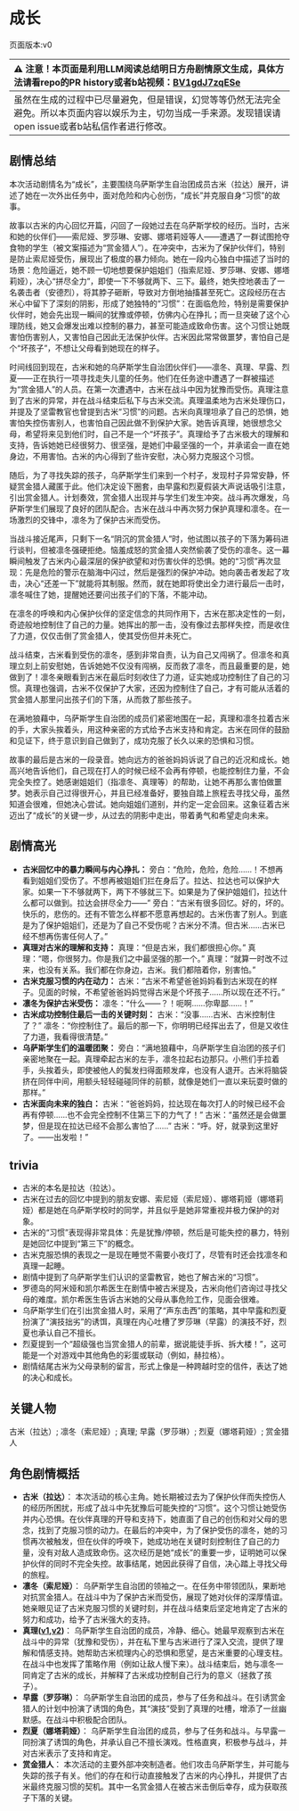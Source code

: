 # 成长
页面版本:v0
 

| :warning: 注意！本页面是利用LLM阅读总结明日方舟剧情原文生成，具体方法请看repo的PR history或者b站视频：[BV1gdJ7zqESe](https://www.bilibili.com/video/BV1gdJ7zqESe/)         |
|:----------------------------|
| 虽然在生成的过程中已尽量避免，但是错误，幻觉等等仍然无法完全避免。所以本页面内容以娱乐为主，切勿当成一手来源。发现错误请open issue或者b站私信作者进行修改。|



## 剧情总结
本次活动剧情名为“成长”，主要围绕乌萨斯学生自治团成员古米（拉达）展开，讲述了她在一次外出任务中，面对危险和内心创伤，“成长”并克服自身“习惯”的故事。

故事以古米的内心回忆开篇，闪回了一段她过去在乌萨斯学校的经历。当时，古米和她的伙伴们——索尼娅、罗莎琳、安娜、娜塔莉娅等人——遭遇了一群试图抢夺食物的学生（被文案描述为“赏金猎人”）。在冲突中，古米为了保护伙伴们，特别是防止索尼娅受伤，展现出了极度的暴力倾向。她在一段内心独白中描述了当时的场景：危险逼近，她不顾一切地想要保护姐姐们（指索尼娅、罗莎琳、安娜、娜塔莉娅），决心“拼尽全力”，即使一下不够就两下、三下。最终，她失控地袭击了一名袭击者（安德烈），将其脖子砸断，导致对方倒地抽搐甚至死亡。这段经历在古米心中留下了深刻的阴影，形成了她独特的“习惯”：在面临危险，特别是需要保护伙伴时，她会先出现一瞬间的犹豫或停顿，仿佛内心在挣扎；而一旦突破了这个心理防线，她又会爆发出难以控制的暴力，甚至可能造成致命伤害。这个习惯让她既害怕伤害别人，又害怕自己因此无法保护伙伴。古米因此常常做噩梦，害怕自己是个“坏孩子”，不想让父母看到她现在的样子。

时间线回到现在，古米和她的乌萨斯学生自治团伙伴们——凛冬、真理、早露、烈夏——正在执行一项寻找走失儿童的任务。他们在任务途中遭遇了一群被描述为“赏金猎人”的人员。在第一次遭遇中，古米在战斗中因为犹豫而受伤。真理注意到了古米的异常，并在战斗结束后私下与古米交流。真理温柔地为古米处理伤口，并提及了坚雷教官也曾提到古米“习惯”的问题。古米向真理坦承了自己的恐惧，她害怕失控伤害别人，也害怕自己因此做不到保护大家。她告诉真理，她很想念父母，希望将来见到他们时，自己不是一个“坏孩子”。真理给予了古米极大的理解和支持，告诉她她已经很努力、很坚强，是她们中最坚强的一个，并承诺会一直在她身边，不用害怕。古米的内心得到了些许安慰，决心努力克服这个习惯。

随后，为了寻找失踪的孩子，乌萨斯学生们来到一个村子，发现村子异常安静，怀疑赏金猎人藏匿于此。他们决定设下圈套，由早露和烈夏假装大声说话吸引注意，引出赏金猎人。计划奏效，赏金猎人出现并与学生们发生冲突。战斗再次爆发，乌萨斯学生们展现了良好的团队配合。古米在战斗中再次努力保护真理和凛冬。在一场激烈的交锋中，凛冬为了保护古米而受伤。

当战斗接近尾声，只剩下一名“阴沉的赏金猎人”时，他试图以孩子的下落为筹码进行谈判，但被凛冬强硬拒绝。恼羞成怒的赏金猎人突然偷袭了受伤的凛冬。这一幕瞬间触发了古米内心最深层的保护欲望和对伤害伙伴的恐惧。她的“习惯”再次显现：先是危险的警示在脑海中闪过，然后是强烈的保护冲动。她向袭击者发起了攻击，决心“还差一下”就能将其制服。然而，就在她即将使出全力进行最后一击时，凛冬喊住了她，提醒她还要问出孩子们的下落，不能冲动。

在凛冬的呼唤和内心保护伙伴的坚定信念的共同作用下，古米在那决定性的一刻，奇迹般地控制住了自己的力量。她挥出的那一击，没有像过去那样失控，而是收住了力道，仅仅击倒了赏金猎人，使其受伤但并未死亡。

战斗结束，古米看到受伤的凛冬，感到非常自责，认为自己又闯祸了。但凛冬和真理立刻上前安慰她，告诉她她不仅没有闯祸，反而救了凛冬，而且最重要的是，她做到了！凛冬亲眼看到古米在最后时刻收住了力道，证实她成功控制住了自己的习惯。真理也强调，古米不仅保护了大家，还因为控制住了自己，才有可能从活着的赏金猎人那里问出孩子们的下落，从而救了那些孩子。

在满地狼藉中，乌萨斯学生自治团的成员们紧密地围在一起，真理和凛冬拉着古米的手，大家头挨着头，用这种亲密的方式给予古米支持和肯定。古米在同伴的鼓励和见证下，终于意识到自己做到了，成功克服了长久以来的恐惧和习惯。

故事的最后是古米的一段录音。她向远方的爸爸妈妈诉说了自己的近况和成长。她高兴地告诉他们，自己现在打人的时候已经不会再有停顿，也能控制住力量，不会完全失控了。她感谢姐姐们（指凛冬、真理等）的帮助，让她不再那么害怕做噩梦。她表示自己过得很开心，并且已经准备好，要独自踏上旅程去寻找父母，虽然知道会很难，但她决心尝试。她向姐姐们道别，并约定一定会回来。这象征着古米迈出了“成长”的关键一步，从过去的阴影中走出，带着勇气和希望走向未来。
## 剧情高光
*   **古米回忆中的暴力瞬间与内心挣扎：**
    旁白：“危险，危险，危险......！不想再看到姐姐们受伤了。不想再被姐姐们拦在身后了。拉达、拉达也可以保护大家。如果一下不够就两下，两下不够就三下。如果是为了保护姐姐们，拉达什么都可以做到。拉达会拼尽全力——”
    旁白：“古米有很多回忆。好的，坏的。快乐的，悲伤的。还有不管怎么样都不愿意再想起的。古米伤害了别人。到底是为了保护姐姐们，还是为了自己不受伤呢？古米分不清。但古米......古米已经不想再伤害任何人了。”
*   **真理对古米的理解和支持：**
    真理：“但是古米，我们都很担心你。”
    真理：“嗯，你很努力。你是我们之中最坚强的那一个。”
    真理：“就算一时改不过来，也没有关系。我们都在你身边，古米。我们都陪着你，别害怕。”
*   **古米克服习惯的内在动力：**
    古米：“古米不希望爸爸妈妈看到古米现在的样子。见面的时候，不希望爸爸妈妈觉得古米是个坏孩子......所以现在还不行。”
*   **凛冬为保护古米受伤：**
    凛冬：“什么——？！呃啊......你卑鄙......！”
*   **古米成功控制住最后一击的关键时刻：**
    古米：“没事......古米、古米控制住了？”
    凛冬：“你控制住了。最后的那一下，你明明已经挥出去了，但是又收住了力道，我看得很清楚。”
*   **乌萨斯学生们的温暖团聚：**
    旁白：“满地狼藉中，乌萨斯学生自治团的孩子们亲密地聚在一起。真理牵起古米的左手，凛冬拉起右边那只。小熊们手拉着手，头挨着头，即使被他人的鬓发扫得面颊发痒，也没有人退开。古米将脑袋挤在同伴中间，用额头轻轻碰碰同伴的前额，就像是她们一直以来玩耍时做的那样。”
*   **古米面向未来的独白：**
    古米：“爸爸妈妈，拉达现在每次打人的时候已经不会再有停顿......也不会完全控制不住第三下的力气了！”
    古米：“虽然还是会做噩梦，但是现在拉达已经不会那么害怕了......”
    古米：“呼。好，就录到这里好了。——出发啦！”
## trivia
*   古米的本名是拉达（拉达）。
*   古米在过去的回忆中提到的朋友安娜、索尼娅（索尼娅）、娜塔莉娅（娜塔莉娅）都是她在乌萨斯学校时的同学，并且似乎是她非常重视并极力保护的对象。
*   古米的“习惯”表现得非常具体：先是犹豫/停顿，然后是可能失控的暴力，特别是她回忆中提到“第三下”的概念。
*   古米克服恐惧的表现之一是现在睡觉不需要小夜灯了，尽管有时还会找凛冬和真理一起睡。
*   剧情中提到了乌萨斯学生们认识的坚雷教官，她也了解古米的“习惯”。
*   罗德岛的阿米娅和凯尔希医生在剧情中被古米提及，古米向他们咨询过寻找父母的难度。凯尔希医生告诉古米她的父母从事危险工作，见面会很难。
*   乌萨斯学生们在引出赏金猎人时，采用了“声东击西”的策略，其中早露和烈夏扮演了“演技拙劣”的诱饵，真理在内心吐槽了罗莎琳（早露）的演技不好，烈夏也承认自己不擅长。
*   烈夏提到一个“超级强也当赏金猎人的前辈，据说能徒手拆、拆大楼！”，这可能是一个对游戏中其他角色的彩蛋或联动（例如，赫拉格）。
*   剧情结尾古米为父母录制的留言，形式上像是一种跨越时空的信件，表达了她的决心和成长。
## 关键人物
古米（拉达）; 凛冬（索尼娅）; 真理; 早露（罗莎琳）; 烈夏（娜塔莉娅）; 赏金猎人
## 角色剧情概括
-   **古米（拉达）**： 本次活动的核心主角。她长期被过去为了保护伙伴而失控伤人的经历所困扰，形成了战斗中先犹豫后可能失控的“习惯”。这个习惯让她受伤并内心恐惧。在伙伴真理的开导和支持下，她直面了自己的创伤和对父母的思念，找到了克服习惯的动力。在最后的冲突中，为了保护受伤的凛冬，她的习惯再次被触发，但在伙伴的呼唤下，她成功地在关键时刻控制住了自己的力量，没有对敌人造成致命伤。这次经历是她“成长”的重要一步，证明她可以保护伙伴的同时不完全失控。故事结尾，她因此获得了自信，决心踏上寻找父母的旅程。
-   **凛冬（索尼娅）**： 乌萨斯学生自治团的领袖之一。在任务中带领团队，果断地对抗赏金猎人。在战斗中为了保护古米而受伤，展现了她对伙伴的深厚情谊。她亲眼见证了古米克服习惯的关键时刻，并在战斗结束后坚定地肯定了古米的努力和成功，给予了古米强大的支持。
-   **真理([v1](../chars/char_195_glassb.md),[v2](../char_v3/char_195_glassb.md))**： 乌萨斯学生自治团的成员，冷静、细心。她最早观察到古米在战斗中的异常（犹豫和受伤），并在私下里与古米进行了深入交流，提供了理解和情感支持。她帮助古米梳理内心的恐惧和愿望，是古米重要的心理支柱。在战斗中也发挥了策略作用（例如让敌人慢下来）。战斗结束后，她与凛冬一同肯定了古米的成长，并解释了古米成功控制自己行为的意义（拯救了孩子）。
-   **早露（罗莎琳）**： 乌萨斯学生自治团的成员，参与了任务和战斗。在引诱赏金猎人的计划中扮演了诱饵的角色，其“演技”受到了真理的吐槽，增添了一丝幽默感。在战斗中积极配合团队。
-   **烈夏（娜塔莉娅）**： 乌萨斯学生自治团的成员，参与了任务和战斗。与早露一同扮演了诱饵的角色，并承认自己不擅长演戏。性格直爽，积极参与战斗，并对古米表示了支持和肯定。
-   **赏金猎人**： 本次活动的主要外部冲突制造者。他们攻击乌萨斯学生，并可能与失踪的孩子有关。他们的存在和行动直接触发了古米的内心挣扎，并提供了古米最终克服习惯的契机。其中一名赏金猎人在被古米击倒后幸存，成为获取孩子下落的关键。
